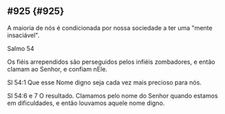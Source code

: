 ## #925 {#925}

A maioria de nós é condicionada por nossa sociedade a ter uma &quot;mente insaciável&quot;.

Salmo 54

Os fiéis arrependidos são perseguidos pelos infiéis zombadores, e então clamam ao Senhor, e confiam nEle.

Sl 54:1 Que esse Nome digno seja cada vez mais precioso para nós.

Sl 54:6 e 7 O resultado. Clamamos pelo nome do Senhor quando estamos em dificuldades, e então louvamos aquele nome digno.